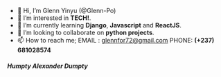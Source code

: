 - 👋 Hi, I’m Glenn Yinyu (@Glenn-Po)
- 👀 I’m interested in **TECH!**.
- 🌱 I’m currently learning **Django**, **Javascript** and **ReactJS**.
- 💞️ I’m looking to collaborate on **python projects**.
- 📫 How to reach me; EMAIL : glennfor72@gmail.com   PHONE: **(+237) 681028574**
<h5> Humpty Alexander Dumpty </h5>
<!---
Glenn-Po/Glenn-Po is a ✨ special ✨ repository because its `README.md` (this file) appears on your GitHub profile.
You can click the Preview link to take a look at your changes.
--->
